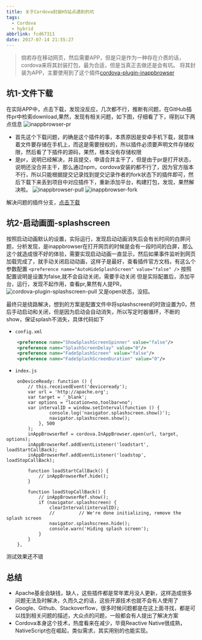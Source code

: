 ```yaml
---
title: 关于Cordova封装H5站点遇到的坑
tags:
  - Cordova
  - hybrid
abbrlink: fcd67311
date: 2017-07-14 21:55:27
---
```

>倘若存在移动网页，然后需要APP，但是只是作为一种存在介质的话，cordova来将其封装打包，最为合适，但是当真正去做还是会有坑。
将其封装为APP，主要使用到了这个插件[cordova-plugin-inappbrowser](https://github.com/apache/cordova-plugin-inappbrowser)

## 坑1-文件下载
在实际APP中，点击下载，发现没反应，几次都不行，推断有问题，在GitHub插件pr中检索download,果然，发现有相关问题，如下图，仔细看了下，得到以下两点信息
![inappbrowser-pr](http://static.1991421.cn/inappbrowser-pr.png)
+ 首先这个下载问题，的确是这个插件的事，本质原因是安卓手机下载，就意味着文件要存储在手机上，而这是需要授权的，所以插件必须要声明文件存储权限，然后看了下插件的源码，果然，根本没有存储权限
+ 是pr，说明已经解决，并且提交，申请合并主干了，但是由于pr是打开状态，说明还没合并主干，那么通过npm，cordova安装的都不行了，因为官方版本不行，所以只能根据提交记录找到提交记录作者的fork状态下的插件即可，然后下载下来丢到项目中对应插件下，重新添加平台，构建打包，发现，果然解决啦。
![inappbrowser-pull](http://static.1991421.cn/inappbrowser-pull.png)
![inappbrowser-fork](http://static.1991421.cn/inappbrowser-fork.png)

解决问题的插件分支，[点击下载](https://github.com/MeirBon/cordova-plugin-inappbrowser/tree/download-permissions)

## 坑2-启动画面-splashscreen
按照启动动画默认的设置，实际运行，发现启动动画消失后会有长时间的白屏问题，分析发现，是inappbrowser在打开网页的时候是会有一段时间的白屏，那么这个就造成很不好的体验，需要实现启动动画一直显示，然后如果事件监听到网页加载完成了，就手动关闭启动动画，这样子是最好，查看插件官方文档，有这么个参数配置
`<preference name="AutoHideSplashScreen" value="false" />`
按照配置说明是设置为false,就不会自动关闭，需要手动关闭
但是实际配置后，添加平台，运行，发现不起作用，查看pr,果然有人提PR，
![cordova-plugin-splashscreen-pull](http://static.1991421.cn/cordova-plugin-splashscreen-pull.png)
又是open状态，没招。

最终只是绕路解决，想到的方案是配置文件中将splashscreen的时效设置为0，然后手动启动和关闭，但是因为启动会自动消失，所以写定时器循环，不断的show，保证splash不消失，具体代码如下

+ `config.xml`
```xml
    <preference name="ShowSplashScreenSpinner" value="false"/>
    <preference name="SplashScreenDelay" value="0"/>
    <preference name="FadeSplashScreen" value="false"/>
    <preference name="FadeSplashScreenDuration" value="0"/>

```
+ `index.js`
```
    onDeviceReady: function () {
        // this.receivedEvent('deviceready');
        var url = 'http://apache.org';
        var target = '_blank';
        var options = "location=no,toolbar=no";
        var intervalID = window.setInterval(function () {
                console.log('navigator.splashscreen.show()');
                navigator.splashscreen.show();
            }, 500
        );
        inAppBrowserRef = cordova.InAppBrowser.open(url, target, options);
        inAppBrowserRef.addEventListener('loadstart', loadStartCallBack);
        inAppBrowserRef.addEventListener('loadstop', loadStopCallBack);

        function loadStartCallBack() {
            // inAppBrowserRef.hide();
        }

        function loadStopCallBack() {
            // inAppBrowserRef.show();
            if (navigator.splashscreen) {
                clearInterval(intervalID);
                //         // We're done initializing, remove the splash screen
                navigator.splashscreen.hide();
                console.warn('Hiding splash screen');
            }
        }
    },

```
测试效果还不错

## 总结
+ Apache基金会缺钱，缺人，这些插件都是常年累月没人更新，这样造成很多问题无法及时解决，久而久之的话，这些开源技术也就不会有人使用了
+ Google、Github、Stackoverflow，很多时候问题都是在这上面寻找，都是可以找到相关问题的描述，大众点的问题，一般都会有人提出了解决方案
+ Cordova本身这个技术，热度看来在减少，毕竟Reactive Native很成熟，NativeScript也在崛起，类似需求，其实用别的也能实现。
